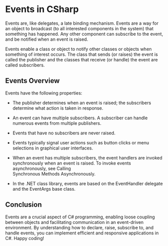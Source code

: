 # Events in CSharp
Events are, like delegates, a late binding mechanism. 
Events are a way for an object to broadcast (to all interested components in the system) that something has happened.
Any other component can subscribe to the event, and be notified when an event is raised.

Events enable a class or object to notify other classes or objects when something of interest occurs.
The class that sends (or raises) the event is called the publisher and the classes that receive (or handle) the event are called subscribers.

## Events Overview
Events have the following properties:

- The publisher determines when an event is raised; the subscribers determine what action is taken in response.

- An event can have multiple subscribers. A subscriber can handle numerous events from multiple publishers.

- Events that have no subscribers are never raised.

- Events typically signal user actions such as button clicks or menu selections in graphical user interfaces.

- When an event has multiple subscribers, the event handlers are invoked synchronously when an event is raised. To invoke events asynchronously, see Calling  
  Synchronous Methods Asynchronously.

- In the .NET class library, events are based on the EventHandler delegate and the EventArgs base class.

## Conclusion
Events are a crucial aspect of C# programming, enabling loose coupling between objects and facilitating communication in an event-driven environment.
By understanding how to declare, raise, subscribe to, and handle events, you can implement efficient and responsive applications in C#. Happy coding!
